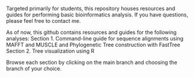 Targeted primarily for students, this repository houses resources and guides for performing basic bioinformatics analysis. If you have questions, please feel free to contact me. 

As of now, this github contains resources and guides for the following analyses:
Section 1. Command-line guide for sequence alignments using MAFFT and MUSCLE and Phylogenetic Tree construction with FastTree
Section 2. Tree visualization using R

Browse each section by clicking on the main branch and choosing the branch of your choice.
